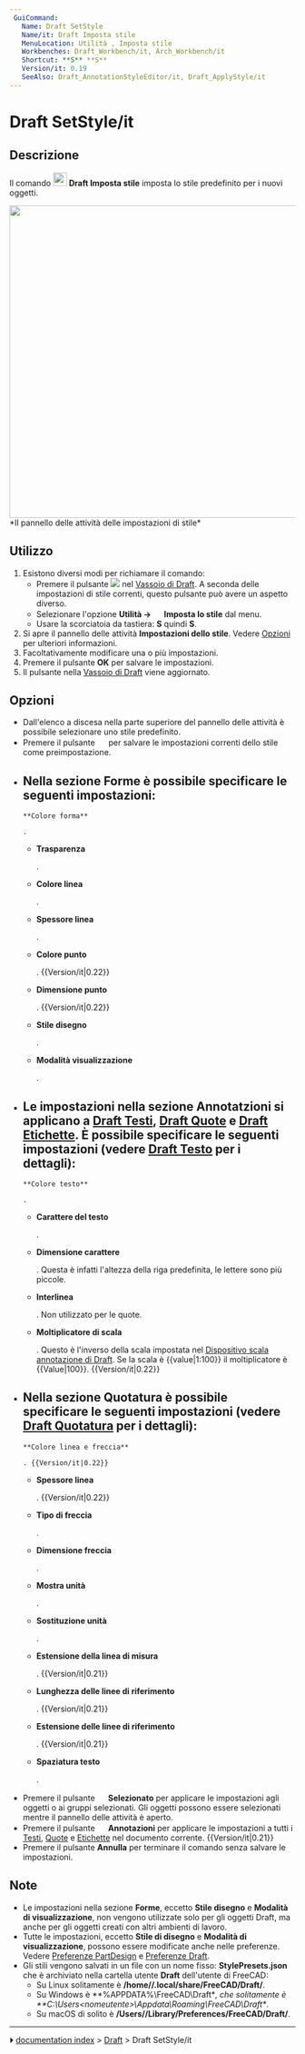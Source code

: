 ```yaml
---
 GuiCommand:
   Name: Draft SetStyle
   Name/it: Draft Imposta stile
   MenuLocation: Utilità , Imposta stile
   Workbenches: Draft_Workbench/it, Arch_Workbench/it
   Shortcut: **S** **S**
   Version/it: 0.19
   SeeAlso: Draft_AnnotationStyleEditor/it, Draft_ApplyStyle/it
---
```


# Draft SetStyle/it



## Descrizione

Il comando <img alt="" src=images/Draft_SetStyle.svg  style="width:24px;"> **Draft Imposta stile** imposta lo stile predefinito per i nuovi oggetti.

<img alt="" src=images/Draft_SetStyle_Taskpanel.png  style="width:" height="550px;"> 
*Il pannello delle attività delle impostazioni di stile*



## Utilizzo

1.  Esistono diversi modi per richiamare il comando:
    -   Premere il pulsante ![](images/Draft_tray_button_style.png ) nel [Vassoio di Draft](Draft_Tray/it.md). A seconda delle impostazioni di stile correnti, questo pulsante può avere un aspetto diverso.
    -   Selezionare l\'opzione **Utilità → <img src="images/Draft_SetStyle.svg" width=16px> Imposta lo stile** dal menu.
    -   Usare la scorciatoia da tastiera: **S** quindi **S**.
2.  Si apre il pannello delle attività **Impostazioni dello stile**. Vedere [Opzioni](#Opzioni.md) per ulteriori informazioni.
3.  Facoltativamente modificare una o più impostazioni.
4.  Premere il pulsante **OK** per salvare le impostazioni.
5.  Il pulsante nella [Vassoio di Draft](Draft_Tray.md) viene aggiornato.



## Opzioni

-   Dall\'elenco a discesa nella parte superiore del pannello delle attività è possibile selezionare uno stile predefinito.
-   Premere il pulsante **<img src="images/Document-save.svg" width=16px>** per salvare le impostazioni correnti dello stile come preimpostazione.
-   Nella sezione **Forme** è possibile specificare le seguenti impostazioni:
    -   
        **Colore forma**
        
        .

    -   
        **Trasparenza**
        
        .

    -   
        **Colore linea**
        
        .

    -   
        **Spessore linea**
        
        .

    -   
        **Colore punto**
        
        . {{Version/it|0.22}}

    -   
        **Dimensione punto**
        
        . {{Version/it|0.22}}

    -   
        **Stile disegno**
        
        .

    -   
        **Modalità visualizzazione**
        
        .
-   Le impostazioni nella sezione **Annotatzioni** si applicano a [Draft Testi](Draft_Text/it.md), [Draft Quote](Draft_Dimension/it.md) e [Draft Etichette](Draft_Label/it.md). È possibile specificare le seguenti impostazioni (vedere [Draft Testo](Draft_Text/it#Vista.md) per i dettagli):
    -   
        **Colore testo**
        
        .

    -   
        **Carattere del testo**
        
        .

    -   
        **Dimensione carattere**
        
        . Questa è infatti l\'altezza della riga predefinita, le lettere sono più piccole.

    -   
        **Interlinea**
        
        . Non utilizzato per le quote.

    -   
        **Moltiplicatore di scala**
        
        . Questo è l\'inverso della scala impostata nel [Dispositivo scala annotazione di Draft](Draft_annotation_scale_widget/it.md). Se la scala è {{value|1:100}} il moltiplicatore è {{Value|100}}. {{Version/it|0.22}}
-   Nella sezione **Quotatura** è possibile specificare le seguenti impostazioni (vedere [Draft Quotatura](Draft_Dimension/it#Vista.md) per i dettagli):
    -   
        **Colore linea e freccia**
        
        . {{Version/it|0.22}}

    -   
        **Spessore linea**
        
        . {{Version/it|0.22}}

    -   
        **Tipo di freccia**
        
        .

    -   
        **Dimensione freccia**
        
        .

    -   
        **Mostra unità**
        
        .

    -   
        **Sostituzione unità**
        
        .

    -   
        **Estensione della linea di misura**
        
        . {{Version/it|0.21}}

    -   
        **Lunghezza delle linee di riferimento**
        
        . {{Version/it|0.21}}

    -   
        **Estensione delle linee di riferimento**
        
        . {{Version/it|0.21}}

    -   
        **Spaziatura testo**
        
        .
-   Premere il pulsante **<img src="images/Draft_SetStyle.svg" width=16px> Selezionato** per applicare le impostazioni agli oggetti o ai gruppi selezionati. Gli oggetti possono essere selezionati mentre il pannello delle attività è aperto.
-   Premere il pulsante **<img src="images/Draft_Text.svg" width=16px> Annotazioni** per applicare le impostazioni a tutti i [Testi](Draft_Text/it.md), [Quote](Draft_Dimension.md) e [ Etichette](Draft_Label.md) nel documento corrente. {{Version/it|0.21}}
-   Premere il pulsante **Annulla** per terminare il comando senza salvare le impostazioni.



## Note

-   Le impostazioni nella sezione **Forme**, eccetto **Stile disegno** e **Modalità di visualizzazione**, non vengono utilizzate solo per gli oggetti Draft, ma anche per gli oggetti creati con altri ambienti di lavoro.
-   Tutte le impostazioni, eccetto **Stile di disegno** e **Modalità di visualizzazione**, possono essere modificate anche nelle preferenze. Vedere [Preferenze PartDesign](PartDesign_Preferences/it#Shape_appearance.md) e [Preferenze Draft](Draft_Preferences/it#Testi_e_quotature.md).
-   Gli stili vengono salvati in un file con un nome fisso: **StylePresets.json** che è archiviato nella cartella utente **Draft** dell\'utente di FreeCAD:
    -   Su Linux solitamente è **/home/<nomeutente>/.local/share/FreeCAD/Draft/**.
    -   Su Windows è **%APPDATA%\FreeCAD\Draft\**, che solitamente è **C:\Users\<nomeutente>\Appdata\Roaming\FreeCAD\Draft\**.
    -   Su macOS di solito è **/Users/<username>/Library/Preferences/FreeCAD/Draft/**.



---
⏵ [documentation index](../README.md) > [Draft](Draft_Workbench.md) > Draft SetStyle/it
